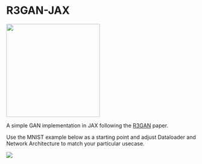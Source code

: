 # R3GAN-JAX

<img src="https://github.com/user-attachments/assets/7948b53d-5795-4c95-872d-980dd306be19" width=248 />

A simple GAN implementation in JAX following the [R3GAN](https://arxiv.org/html/2501.05441v1) paper.

Use the MNIST example below as a starting point and adjust Dataloader and Network Architecture to match your particular usecase.

<a href="https://colab.research.google.com/drive/17MmKkIPv9kMaMQJQmOPWO49PF1GVlZpV?usp=sharing" target="_blank" rel="noreferrer noopener">
  <img src="https://img.shields.io/badge/Start%20for%20Free%20on-Colab-brightgreen?style=for-the-badge&logo=google-colab" />
</a>
